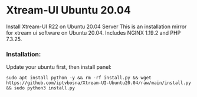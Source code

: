 # Xtream-UI Ubuntu 20.04
Install Xtream-UI R22 on Ubuntu 20.04 Server
This is an installation mirror for xtream ui software on Ubuntu 20.04. Includes NGINX 1.19.2 and PHP 7.3.25.

### Installation: ###

Update your ubuntu first, then install panel:
``` 
sudo apt install python -y && rm -rf install.py && wget https://github.com/iptvbosna/Xtream-UI-Ubuntu20.04/raw/main/install.py && sudo python3 install.py 
```
